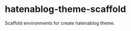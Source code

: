 hatenablog-theme-scaffold
======================

Scaffold environments for create hatenablog theme.

